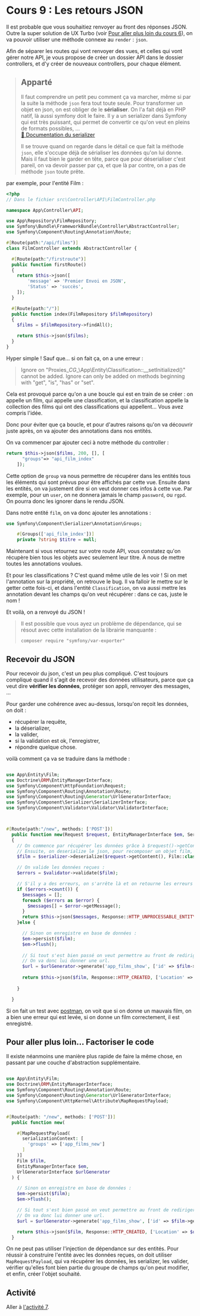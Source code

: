 # Cours 9 : Les retours JSON
Il est probable que vous souhaitiez renvoyer au front des réponses JSON. Outre la super solution de UX Turbo (voir [Pour aller plus loin du cours 6](<10 cours 6.md#pour-aller-plus-loin-spa--😇>)), on va pouvoir utiliser une méthode connexe au `render` : `json`.

Afin de séparer les routes qui vont renvoyer des vues, et celles qui vont gérer notre API, je vous propose de créer un dossier API dans le dossier controllers, et d'y créer de nouveaux controllers, pour chaque élément.

> ## Apparté
> Il faut comprendre un petit peu comment ça va marcher, même si par la suite la méthode `json` fera tout toute seule. 
> Pour transformer un objet en json, on est obliger de le **sérialiser**. On l'a fait déjà en PHP natif, là aussi symfony doit le faire. Il y a un serializer dans Symfony qui est très puissant, qui permet de convertir ce qu'on veut en pleins de formats possibles, ...  
> [📜 Documentation du serializer](https://symfony.com/doc/current/components/serializer.html)
>
> Il se trouve quand on regarde dans le détail ce que fait la méthode `json`, elle s'occupe déjà de sérialiser les données qu'on lui donne. Mais il faut bien le garder en tête, parce que pour déserialiser c'est pareil, on va devoir passer par ça, et que là par contre, on a pas de méthode `json` toute prête.

par exemple, pour l'entité Film :
```php
<?php
// Dans le fichier src\Controller\API\FilmController.php

namespace App\Controller\API;

use App\Repository\FilmRepository;
use Symfony\Bundle\FrameworkBundle\Controller\AbstractController;
use Symfony\Component\Routing\Annotation\Route;

#[Route(path:"/api/films")]
class FilmController extends AbstractController {

  #[Route(path:"/firstroute")]
  public function firstRoute()
  {
    return $this->json([
        'message' => 'Premier Envoi en JSON',
        'Status' => 'succès',
    ]);
  }

  #[Route(path:"/")]
  public function index(FilmRepository $filmRepository) 
  {
    $films = $filmRepository->findAll();

    return $this->json($films);
  }
}
```
Hyper simple ! Sauf que... si on fait ça, on a une erreur :

> Ignore on "Proxies\__CG__\App\Entity\Classification::__setInitialized()" cannot be added. Ignore can only be added on methods beginning with "get", "is", "has" or "set".

Cela est provoqué parce qu'on a une boucle qui est en train de se créer : on appelle un film, qui appelle une classification, et la classification appelle la collection des films qui ont des classifications qui appellent... Vous avez compris l'idée.

Donc pour éviter que ça boucle, et pour d'autres raisons qu'on va découvrir juste après, on va ajouter des annotations dans nos entités. 

On va commencer par ajouter ceci à notre méthode du controller :

```php
return $this->json($films, 200, [], [
      "groups"=> "api_film_index"
    ]);
```
Cette option de `group` va nous permettre de récupérer dans les entités tous les éléments qui sont prévus pour être affichés par cette vue. Ensuite dans les entités, on va justement dire si on veut donner ces infos à cette vue. Par exemple, pour un `user`, on ne donnera jamais le champ `password`, ou `rgpd`. On pourra donc les ignorer dans le rendu JSON.

Dans notre entité `film`, on va donc ajouter les annotations :
```php
use Symfony\Component\Serializer\Annotation\Groups;

    #[Groups(['api_film_index'])]
    private ?string $titre = null;
```
Maintenant si vous retournez sur votre route API, vous constatez qu'on récupère bien tous les objets avec seulement leur titre. À nous de mettre toutes les annotations voulues.

Et pour les classifications ? C'est quand même utile de les voir ! Si on met l'annotation sur la propriété, on retrouve le bug. Il va falloir le mettre sur le getter cette fois-ci, et dans l'entité `Classification`, on va aussi mettre les annotation devant les champs qu'on veut récupérer : dans ce cas, juste le nom ! 

Et voilà, on a renvoyé du JSON ! 

> Il est possible que vous ayez un problème de dépendance, qui se résout avec cette installation de la librairie manquante :
>
> ``` 
> composer require "symfony/var-exporter"
> ```

## Recevoir du JSON

Pour recevoir du json, c'est un peu plus compliqué. C'est toujours compliqué quand il s'agit de recevoir des données utilisateurs, parce que ça veut dire **vérifier les données**, protéger son appli, renvoyer des messages, ... 

Pour garder une cohérence avec au-dessus, lorsqu'on reçoit les données, on doit :
 * récupérer la requête,
 * la déserializer,
 * la valider, 
 * si la validation est ok, l'enregistrer,
 * répondre quelque chose.

voilà comment ça va se traduire dans la méthode :

```php

use App\Entity\Film;
use Doctrine\ORM\EntityManagerInterface;
use Symfony\Component\HttpFoundation\Request;
use Symfony\Component\Routing\Annotation\Route;
use Symfony\Component\Routing\Generator\UrlGeneratorInterface;
use Symfony\Component\Serializer\SerializerInterface;
use Symfony\Component\Validator\Validator\ValidatorInterface;



#[Route(path:"/new", methods: ['POST'])]
  public function new(Request $request, EntityManagerInterface $em, SerializerInterface $serializer, UrlGeneratorInterface $urlGenerator, ValidatorInterface $validator)
  {
    // On commence par récupérer les données grâce à $request()->getContent()
    // Ensuite, on deserialize le json, pour recomposer un objet film, en ne remplissant que les champs autorisés par le groupe :
    $film = $serializer->deserialize($request->getContent(), Film::class,'json', ["groups" => "api_film_index"]);

    // On valide les données reçues :
    $errors = $validator->validate($film);

    // S'il y a des erreurs, on s'arrête là et on retourne les erreurs à l'envoyeur :
    if ($errors->count()) {
      $messages = [];
      foreach ($errors as $error) {
        $messages[] = $error->getMessage();
      }
      return $this->json($messages, Response::HTTP_UNPROCESSABLE_ENTITY);
    }else {

      // Sinon on enregistre en base de données :
      $em->persist($film);
      $em->flush();
      
      // Si tout s'est bien passé on veut permettre au front de rediriger l'utilisateur sur la bonne page.
      // On va donc lui donner une url.
      $url = $urlGenerator->generate('app_films_show', ['id' => $film->getId()], UrlGeneratorInterface::ABSOLUTE_URL);
      
      return $this->json($film, Response::HTTP_CREATED, ['Location' => $url]);
      
    }

  }
  ```

  Si on fait un test avec [postman](https://www.postman.com/downloads/), on voit que si on donne un mauvais film, on a bien une erreur qui est levée, si on donne un film correctement, il est enregistré.

  ## Pour aller plus loin... Factoriser le code

  Il existe néanmoins une manière plus rapide de faire la même chose, en passant par une couche d'abstraction supplémentaire.

```php

use App\Entity\Film;
use Doctrine\ORM\EntityManagerInterface;
use Symfony\Component\Routing\Annotation\Route;
use Symfony\Component\Routing\Generator\UrlGeneratorInterface;
use Symfony\Component\HttpKernel\Attribute\MapRequestPayload;


#[Route(path: "/new", methods: ['POST'])]
  public function new(

    #[MapRequestPayload(
      serializationContext: [
        'groups' => ['app_films_new']
      ]
    )]
    Film $film,
    EntityManagerInterface $em,
    UrlGeneratorInterface $urlGenerator
  ) {

    // Sinon on enregistre en base de données :
    $em->persist($film);
    $em->flush();

    // Si tout s'est bien passé on veut permettre au front de rediriger l'utilisateur sur la bonne page.
    // On va donc lui donner une url.
    $url = $urlGenerator->generate('app_films_show', ['id' => $film->getId()], UrlGeneratorInterface::ABSOLUTE_URL);

    return $this->json($film, Response::HTTP_CREATED, ['Location' => $url]);
  }
  ```

On ne peut pas utiliser l'injection de dépendance sur des entités. Pour réussir à construire l'entité avec les données reçues, on doit utiliser `MapRequestPayload`, qui va récupérer les données, les serializer, les valider, vérifier qu'elles font bien partie du groupe de champs qu'on peut modifier, et enfin, créer l'objet souhaité. 

## Activité
Aller à [l'activité 7](<16 Activité 7.md>).